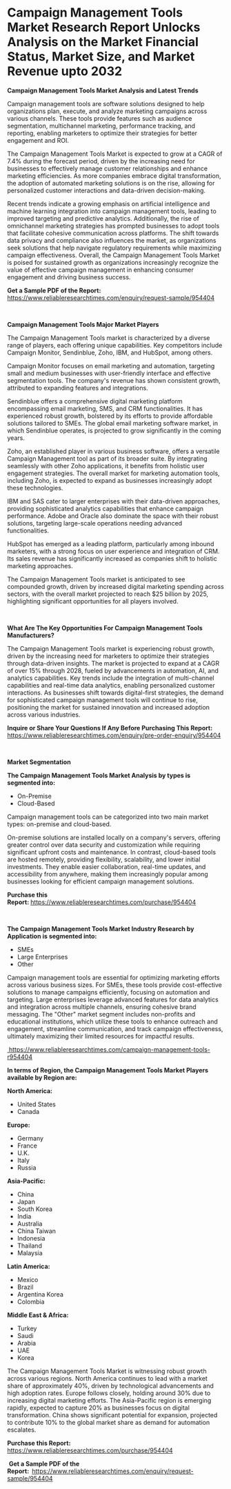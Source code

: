 <p><h1>Campaign Management Tools Market Research Report Unlocks Analysis on the Market Financial Status, Market Size, and Market Revenue upto 2032</h1></p><p><strong>Campaign Management Tools Market Analysis and Latest Trends</strong></p>
<p><p>Campaign management tools are software solutions designed to help organizations plan, execute, and analyze marketing campaigns across various channels. These tools provide features such as audience segmentation, multichannel marketing, performance tracking, and reporting, enabling marketers to optimize their strategies for better engagement and ROI.</p><p>The Campaign Management Tools Market is expected to grow at a CAGR of 7.4% during the forecast period, driven by the increasing need for businesses to effectively manage customer relationships and enhance marketing efficiencies. As more companies embrace digital transformation, the adoption of automated marketing solutions is on the rise, allowing for personalized customer interactions and data-driven decision-making.</p><p>Recent trends indicate a growing emphasis on artificial intelligence and machine learning integration into campaign management tools, leading to improved targeting and predictive analytics. Additionally, the rise of omnichannel marketing strategies has prompted businesses to adopt tools that facilitate cohesive communication across platforms. The shift towards data privacy and compliance also influences the market, as organizations seek solutions that help navigate regulatory requirements while maximizing campaign effectiveness. Overall, the Campaign Management Tools Market is poised for sustained growth as organizations increasingly recognize the value of effective campaign management in enhancing consumer engagement and driving business success.</p></p>
<p><strong>Get a Sample PDF of the Report:&nbsp;</strong> <a href="https://www.reliableresearchtimes.com/enquiry/request-sample/954404?utm_campaign=2233&utm_medium=2&utm_source=Github&utm_content=ia&utm_term=18042025&utm_id=campaign-management-tools">https://www.reliableresearchtimes.com/enquiry/request-sample/954404</a></p>
<p>&nbsp;</p>
<p><strong>Campaign Management Tools Major Market Players</strong></p>
<p><p>The Campaign Management Tools market is characterized by a diverse range of players, each offering unique capabilities. Key competitors include Campaign Monitor, Sendinblue, Zoho, IBM, and HubSpot, among others.</p><p>Campaign Monitor focuses on email marketing and automation, targeting small and medium businesses with user-friendly interface and effective segmentation tools. The company's revenue has shown consistent growth, attributed to expanding features and integrations. </p><p>Sendinblue offers a comprehensive digital marketing platform encompassing email marketing, SMS, and CRM functionalities. It has experienced robust growth, bolstered by its efforts to provide affordable solutions tailored to SMEs. The global email marketing software market, in which Sendinblue operates, is projected to grow significantly in the coming years.</p><p>Zoho, an established player in various business software, offers a versatile Campaign Management tool as part of its broader suite. By integrating seamlessly with other Zoho applications, it benefits from holistic user engagement strategies. The overall market for marketing automation tools, including Zoho, is expected to expand as businesses increasingly adopt these technologies.</p><p>IBM and SAS cater to larger enterprises with their data-driven approaches, providing sophisticated analytics capabilities that enhance campaign performance. Adobe and Oracle also dominate the space with their robust solutions, targeting large-scale operations needing advanced functionalities.</p><p>HubSpot has emerged as a leading platform, particularly among inbound marketers, with a strong focus on user experience and integration of CRM. Its sales revenue has significantly increased as companies shift to holistic marketing approaches.</p><p>The Campaign Management Tools market is anticipated to see compounded growth, driven by increased digital marketing spending across sectors, with the overall market projected to reach $25 billion by 2025, highlighting significant opportunities for all players involved.</p></p>
<p>&nbsp;</p>
<p><strong>What Are The Key Opportunities For Campaign Management Tools Manufacturers?</strong></p>
<p><p>The Campaign Management Tools market is experiencing robust growth, driven by the increasing need for marketers to optimize their strategies through data-driven insights. The market is projected to expand at a CAGR of over 15% through 2028, fueled by advancements in automation, AI, and analytics capabilities. Key trends include the integration of multi-channel capabilities and real-time data analytics, enabling personalized customer interactions. As businesses shift towards digital-first strategies, the demand for sophisticated campaign management tools will continue to rise, positioning the market for sustained innovation and increased adoption across various industries.</p></p>
<p><strong>Inquire or Share Your Questions If Any Before Purchasing This Report:</strong> <a href="https://www.reliableresearchtimes.com/enquiry/pre-order-enquiry/954404?utm_campaign=2233&utm_medium=2&utm_source=Github&utm_content=ia&utm_term=18042025&utm_id=campaign-management-tools">https://www.reliableresearchtimes.com/enquiry/pre-order-enquiry/954404</a></p>
<p>&nbsp;</p>
<p><strong>Market Segmentation</strong></p>
<p><strong>The Campaign Management Tools Market Analysis by types is segmented into:</strong></p>
<p><ul><li>On-Premise</li><li>Cloud-Based</li></ul></p>
<p><p>Campaign management tools can be categorized into two main market types: on-premise and cloud-based. </p><p>On-premise solutions are installed locally on a company's servers, offering greater control over data security and customization while requiring significant upfront costs and maintenance. In contrast, cloud-based tools are hosted remotely, providing flexibility, scalability, and lower initial investments. They enable easier collaboration, real-time updates, and accessibility from anywhere, making them increasingly popular among businesses looking for efficient campaign management solutions.</p></p>
<p><strong>Purchase this Report:&nbsp;</strong><a href="https://www.reliableresearchtimes.com/purchase/954404?utm_campaign=2233&utm_medium=2&utm_source=Github&utm_content=ia&utm_term=18042025&utm_id=campaign-management-tools">https://www.reliableresearchtimes.com/purchase/954404</a></p>
<p>&nbsp;</p>
<p><strong>The Campaign Management Tools Market Industry Research by Application is segmented into:</strong></p>
<p><ul><li>SMEs</li><li>Large Enterprises</li><li>Other</li></ul></p>
<p><p>Campaign management tools are essential for optimizing marketing efforts across various business sizes. For SMEs, these tools provide cost-effective solutions to manage campaigns efficiently, focusing on automation and targeting. Large enterprises leverage advanced features for data analytics and integration across multiple channels, ensuring cohesive brand messaging. The "Other" market segment includes non-profits and educational institutions, which utilize these tools to enhance outreach and engagement, streamline communication, and track campaign effectiveness, ultimately maximizing their limited resources for impactful results.</p></p>
<p><a href="https://www.reliableresearchtimes.com/campaign-management-tools-r954404?utm_campaign=2233&utm_medium=2&utm_source=Github&utm_content=ia&utm_term=18042025&utm_id=campaign-management-tools">&nbsp;https://www.reliableresearchtimes.com/campaign-management-tools-r954404</a></p>
<p><strong>In terms of Region, the Campaign Management Tools Market Players available by Region are:</strong></p>
<p>
    <p> <strong> North America: </strong>
        <ul>
            <li>United States</li>
            <li>Canada</li>
        </ul>
        </p> 
    <p> <strong> Europe: </strong>
        <ul>
            <li>Germany</li>
            <li>France</li>
            <li>U.K.</li>
            <li>Italy</li>
            <li>Russia</li>
        </ul>
        </p> 
    <p> <strong> Asia-Pacific: </strong>
        <ul>
            <li>China</li>
            <li>Japan</li>
            <li>South Korea</li>
            <li>India</li>
            <li>Australia</li>
            <li>China Taiwan</li>
            <li>Indonesia</li>
            <li>Thailand</li>
            <li>Malaysia</li>
        </ul>
        </p> 
    <p> <strong> Latin America: </strong>
        <ul>
            <li>Mexico</li>
            <li>Brazil</li>
            <li>Argentina Korea</li>
            <li>Colombia</li>
        </ul>
        </p> 
    <p> <strong> Middle East & Africa: </strong>
        <ul>
            <li>Turkey</li>
            <li>Saudi</li>
            <li>Arabia</li>
            <li>UAE</li>
            <li>Korea</li>
        </ul>
    </p>
    </p>
<p><p>The Campaign Management Tools Market is witnessing robust growth across various regions. North America continues to lead with a market share of approximately 40%, driven by technological advancements and high adoption rates. Europe follows closely, holding around 30% due to increasing digital marketing efforts. The Asia-Pacific region is emerging rapidly, expected to capture 20% as businesses focus on digital transformation. China shows significant potential for expansion, projected to contribute 10% to the global market share as demand for automation escalates.</p></p>
<p><strong>Purchase this Report: </strong><a href="https://www.reliableresearchtimes.com/purchase/954404?utm_campaign=2233&utm_medium=2&utm_source=Github&utm_content=ia&utm_term=18042025&utm_id=campaign-management-tools">https://www.reliableresearchtimes.com/purchase/954404</a></p>
<p>&nbsp;<strong>Get a Sample PDF of the Report:&nbsp;&nbsp;</strong><a href="https://www.reliableresearchtimes.com/enquiry/request-sample/954404?utm_campaign=2233&utm_medium=2&utm_source=Github&utm_content=ia&utm_term=18042025&utm_id=campaign-management-tools">https://www.reliableresearchtimes.com/enquiry/request-sample/954404</a></p>
<p><strong></strong></p>
<p><p></p><p></p><p></p></p>